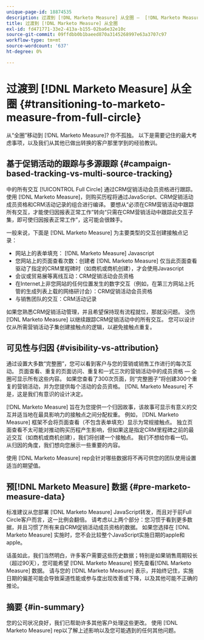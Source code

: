 ```yaml
---
unique-page-id: 18874535
description: 过渡到 [!DNL Marketo Measure] 从全圈 —  [!DNL Marketo Measure]  — 产品文档
title: 过渡到 [!DNL Marketo Measure] 从全圈
exl-id: fd471771-33e2-413a-b155-02ba6e32e10c
source-git-commit: 09ffdbb0b1baeed870a3145268997e63a3707c97
workflow-type: tm+mt
source-wordcount: '637'
ht-degree: 0%

---
```


# 过渡到 [!DNL Marketo Measure] 从全圈 {#transitioning-to-marketo-measure-from-full-circle}

从“全圈”移动到 [!DNL Marketo Measure]? 你不孤独。 以下是需要记住的最大考虑事项，以及我们从其他已做出转换的客户那里学到的经验教训。

## 基于促销活动的跟踪与多源跟踪 {#campaign-based-tracking-vs-multi-source-tracking}

中的所有交互 [!UICONTROL Full Circle] 通过CRM促销活动会员资格进行跟踪。 使用 [!DNL Marketo Measure]，则购买历程将通过JavaScript、CRM促销活动成员资格和CRM活动记录的组合进行编译。 要想从“必须在CRM营销活动中跟踪所有交互，才能使归因报表正常工作”转向“只需在CRM营销活动中跟踪此交互子集，即可使归因报表正常工作”，这可能会很棘手。

一般来说，下面是 [!DNL Marketo Measure] 为主要类型的交互创建接触点记录：

* 网站上的表单填充： [!DNL Marketo Measure] Javascript
* 您网站上的页面查看次数：创建者 [!DNL Marketo Measure] 仅当此页面查看驱动了指定的CRM里程碑时（如商机或商机创建），才会使用Javascript
* 会议或贸易展等离线互动：CRM促销活动会员资格
* 在Internet上非您网站的任何位置发生的数字交互（例如，在第三方网站上托管的生成列表上载的网络研讨会）：CRM促销活动会员资格
* 与销售团队的交互：CRM活动记录

如果您熟悉CRM促销活动管理，并且希望保持现有流程就位，那就没问题。 没伤 [!DNL Marketo Measure] 以继续跟踪CRM促销活动中的所有交互。 您可以设计仅从所需营销活动子集创建接触点的逻辑，以避免接触点重复。

## 可见性与归因 {#visibility-vs-attribution}

通过设置大多数“完整圈”，您可以看到客户与您的营销或销售工作进行的每次互动。 页面查看、重复的页面访问、重复和一式三次的营销活动中的成员资格 — 全圈可显示所有这些内容。 如果您查看了300次页面，则“完整圈子”将创建300个重复的营销活动，并为您提供每个活动的会员资格。 [!DNL Marketo Measure] 不是，这是我们有意识的设计决定。

[!DNL Marketo Measure] 旨在为您提供一个归因故事，该故事可显示有意义的交互并适当地在最具影响力的接触点之间分配权重。 例如， [!DNL Marketo Measure] 框架不会将页面查看（不包含表单填充）显示为常规接触点。 独立页面查看不太可能对推动购买历程产生影响，但如果这是指定CRM里程碑之前的最近交互（如商机或商机创建），我们将创建一个接触点。 我们不想给你看一切。 从归因的角度，我们想向您展示一些重要的内容。

使用 [!DNL Marketo Measure] rep会针对哪些数据将不再可供您的团队使用设置适当的期望值。

## 预[!DNL Marketo Measure] 数据 {#pre-marketo-measure-data}

标准建议从您部署 [!DNL Marketo Measure] JavaScript转发，而且对于前Full Circle客户而言，这一比例会翻倍。 请考虑以上两个部分：您习惯于看到更多数据，并且习惯了所有来自CRM促销活动成员资格的数据。 如果您选择在 [!DNL Marketo Measure] 实施时，您不会比较整个JavaScript实施日期的apple和apple。

话虽如此，我们当然明白，许多客户需要这些历史数据；特别是如果销售周期较长（超过90天），您可能希望 [!DNL Marketo Measure] 预先查看[!DNL Marketo Measure] 数据。 请与您的 [!DNL Marketo Measure] 表示，并始终记住，实施日期的偏差可能会导致渠道性能或参与度出现改善或下降，以及其他可能不正确的推论。

## 摘要 {#in-summary}

您的公司状况良好，我们已帮助许多其他客户处理这些更改。 使用 [!DNL Marketo Measure] rep以了解上述影响以及您可能遇到的任何其他问题。
